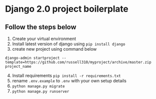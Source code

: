 # Django 2.0 project boilerplate

## Follow the steps below

1. Create your virtual environment
2. Install latest version of django using `pip install django`
3. create new project using command below

`django-admin startproject --template=https://github.com/russell310/myproject/archive/master.zip project_name`

4. Install requirements `pip install -r requirements.txt`
5. rename `.env.example` to `.env` with your own setup details 
6. `python manage.py migrate`
7. `python manage.py runserver`
